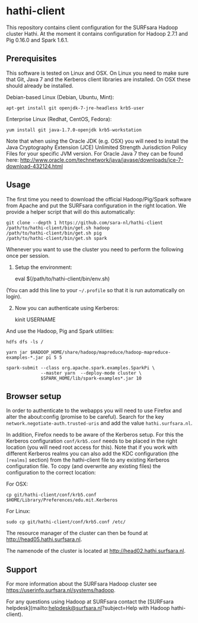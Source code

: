 hathi-client
============

This repository contains client configuration for the SURFsara Hadoop cluster
Hathi. At the moment it contains configuration for Hadoop 2.7.1 and Pig 0.16.0
and Spark 1.6.1.

Prerequisites
-------------

This software is tested on Linux and OSX. On Linux you need to make sure that
Git, Java 7 and the Kerberos client libraries are installed. On OSX these
should already be installed.

Debian-based Linux (Debian, Ubuntu, Mint):

    apt-get install git openjdk-7-jre-headless krb5-user

Enterprise Linux (Redhat, CentOS, Fedora):

    yum install git java-1.7.0-openjdk krb5-workstation

Note that when using the Oracle JDK (e.g. OSX) you will need to install the
Java Cryptography Extension (JCE) Unlimited Strength Jurisdiction Policy Files
for your specific JVM version. For Oracle Java 7 they can be found here:
<http://www.oracle.com/technetwork/java/javase/downloads/jce-7-download-432124.html>

Usage
-----

The first time you need to download the official Hadoop/Pig/Spark software from
Apache and put the SURFsara configuration in the right location. We provide a
helper script that will do this automatically:

    git clone --depth 1 https://github.com/sara-nl/hathi-client
    /path/to/hathi-client/bin/get.sh hadoop
    /path/to/hathi-client/bin/get.sh pig
    /path/to/hathi-client/bin/get.sh spark

Whenever you want to use the cluster you need to perform the following once per
session.

1) Setup the environment:

    eval $(/path/to/hathi-client/bin/env.sh)

(You can add this line to your `~/.profile` so that it is run automatically on
login).

2) Now you can authenticate using Kerberos:

    kinit USERNAME

And use the Hadoop, Pig and Spark utilities:

    hdfs dfs -ls /

    yarn jar $HADOOP_HOME/share/hadoop/mapreduce/hadoop-mapreduce-examples-*.jar pi 5 5

    spark-submit --class org.apache.spark.examples.SparkPi \
                 --master yarn  --deploy-mode cluster \
                 $SPARK_HOME/lib/spark-examples*.jar 10

Browser setup
-------------

In order to authenticate to the webapps you will need to use Firefox and alter
the about:config (promise to be careful). Search for the key
`network.negotiate-auth.trusted-uris` and add the value `hathi.surfsara.nl`.

In addition, Firefox needs to be aware of the Kerberos setup. For this the
Kerberos configuration `conf/krb5.conf` needs to be placed in the right
location (you will need root access for this). Note that if you work with
different Kerberos realms you can also add the KDC configuration (the
`[realms]` section) from the hathi-client file to any existing Kerberos
configuration file. To copy (and overwrite any existing files) the
configuration to the correct location:

For OSX:

    cp git/hathi-client/conf/krb5.conf $HOME/Library/Preferences/edu.mit.Kerberos
	
For Linux:

    sudo cp git/hathi-client/conf/krb5.conf /etc/

The resource manager of the cluster can then be found at
<http://head05.hathi.surfsara.nl>.

The namenode of the cluster is located at <http://head02.hathi.surfsara.nl>.

Support
-------

For more information about the SURFsara Hadoop cluster see
<https://userinfo.surfsara.nl/systems/hadoop>.

For any questions using Hadoop at SURFsara contact the [SURFsara
helpdesk](mailto:helpdesk@surfsara.nl?subject=Help with Hadoop hathi-client).
